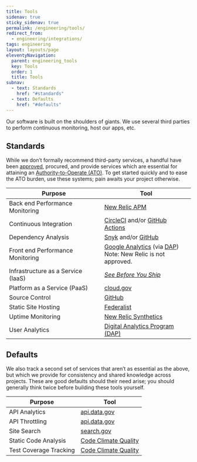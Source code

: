 ```yaml
---
title: Tools
sidenav: true
sticky_sidenav: true
permalink: /engineering/tools/
redirect_from:
  - engineering/integrations/
tags: engineering
layout: layouts/page
eleventyNavigation: 
  parent: engineering_tools
  key: Tools
  order: 1
  title: Tools
subnav:
  - text: Standards
    href: "#standards"
  - text: Defaults
    href: "#defaults"
---
```


Our software is built on the shoulders of giants. We use several third parties to perform continuous monitoring, host our apps, etc.

## Standards

While we don’t formally recommend third-party services, a handful have been [approved](https://handbook.tts.gsa.gov/software/#get-access-to-software-we-already-have), procured, and provide services which are essential for attaining an [Authority-to-Operate (ATO)](https://atos.open-control.org). To get started quickly and to ease the ATO burden, use these systems; pain awaits your project otherwise.

| Purpose |  Tool  |
| -----  |  ------  |
| Back end Performance Monitoring  | [New Relic APM](https://newrelic.com/products/application-monitoring)  |
| Continuous Integration  | [CircleCI](https://circleci.com) and/or [GitHub Actions](https://github.com/features/actions)                                                                       |
| Dependency Analysis  | [Snyk](https://snyk.io) and/or [GitHub](https://docs.github.com/en/github/managing-security-vulnerabilities/managing-vulnerabilities-in-your-projects-dependencies) |
| Front end Performance Monitoring  | [Google Analytics](https://developers.google.com/analytics/devguides/collection/analyticsjs/user-timings) (via [DAP][dap])<br/>Note: New Relic is not approved.                    |
| Infrastructure as a Service (IaaS) | [_See Before You Ship_](https://before-you-ship.18f.gov/infrastructure/#infrastructure-as-a-service-iaas)                                                           |
| Platform as a Service (PaaS)  | [cloud.gov](https://cloud.gov)  |
| Source Control  |  [GitHub](https://handbook.tts.gsa.gov/github/)  |
| Static Site Hosting  |  [Federalist](https://before-you-ship.18f.gov/infrastructure/federalist/)  |
| Uptime Monitoring  | [New Relic Synthetics](https://newrelic.com/products/synthetics)  |
| User Analytics  | [Digital Analytics Program (DAP)][dap]  |

[dap]: https://digital.gov/guides/dap/

## Defaults
We also track a second set of services that aren’t as essential as the above, but which we provide for consistency and shared knowledge across projects. These are good defaults should their need arise; you should generally think twice before building these tools yourself.

| Purpose                | Tool                                                     |
| ---------------------- | -------------------------------------------------------- |
| API Analytics          | [api.data.gov](https://api.data.gov/about/)              |
| API Throttling         | [api.data.gov](https://api.data.gov/about/)              |
| Site Search            | [search.gov](https://search.gov/)                        |
| Static Code Analysis   | [Code Climate Quality](https://codeclimate.com/quality/) |
| Test Coverage Tracking | [Code Climate Quality](https://codeclimate.com/quality/) |
